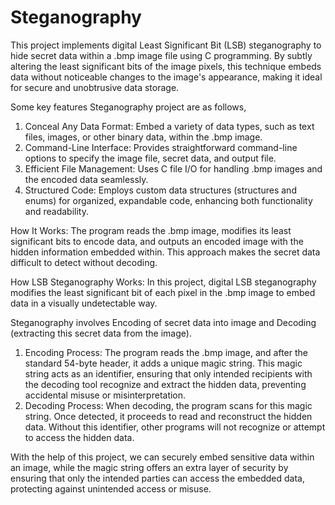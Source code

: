 # Steganography
This project implements digital Least Significant Bit (LSB) steganography to hide secret data within a .bmp image file using C programming. By subtly altering the least significant bits of the image pixels, this technique embeds data without noticeable changes to the image's appearance, making it ideal for secure and unobtrusive data storage.

Some key features Steganography project are as follows,

1. Conceal Any Data Format: Embed a variety of data types, such as text files, images, or other binary data, within the .bmp image.
2. Command-Line Interface: Provides straightforward command-line options to specify the image file, secret data, and output file.
3. Efficient File Management: Uses C file I/O for handling .bmp images and the encoded data seamlessly.
4. Structured Code: Employs custom data structures (structures and enums) for organized, expandable code, enhancing both functionality and readability.

How It Works:
The program reads the .bmp image, modifies its least significant bits to encode data, and outputs an encoded image with the hidden information embedded within. This approach makes the secret data difficult to detect without decoding.

How LSB Steganography Works:
In this project, digital LSB steganography modifies the least significant bit of each pixel in the .bmp image to embed data in a visually undetectable way.

Steganography involves Encoding of secret data into image and Decoding (extracting this secret data from the image).
1. Encoding Process: The program reads the .bmp image, and after the standard 54-byte header, it adds a unique magic string. This magic string acts as an identifier, ensuring that only intended recipients with the decoding tool recognize and extract the hidden data, preventing accidental misuse or misinterpretation.
2. Decoding Process: When decoding, the program scans for this magic string. Once detected, it proceeds to read and reconstruct the hidden data. Without this identifier, other programs will not recognize or attempt to access the hidden data.

With the help of this project, we can securely embed sensitive data within an image, while the magic string offers an extra layer of security by ensuring that only the intended parties can access the embedded data, protecting against unintended access or misuse.
